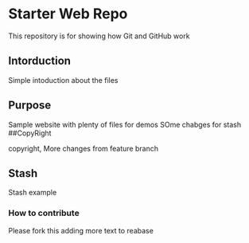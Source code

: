# Starter Web Repo

This repository is for showing how Git and GitHub work


## Intorduction
Simple intoduction about the files

## Purpose

Sample website with plenty of files for demos
SOme chabges for stash
##CopyRight

copyright, More changes from feature branch
## Stash
Stash example

### How to contribute
Please fork this adding more text to reabase